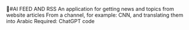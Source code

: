 #ِAI FEED AND RSS 
An application for getting news and topics from website articles
From a channel, for example: CNN, and translating them into Arabic
Required: ChatGPT code
